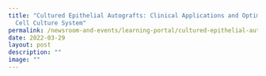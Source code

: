 ```yaml
---
title: "Cultured Epithelial Autografts: Clinical Applications and Optimising the
  Cell Culture System"
permalink: /newsroom-and-events/learning-portal/cultured-epithelial-autografts-clinical-applications/
date: 2022-03-29
layout: post
description: ""
image: ""
---
```

